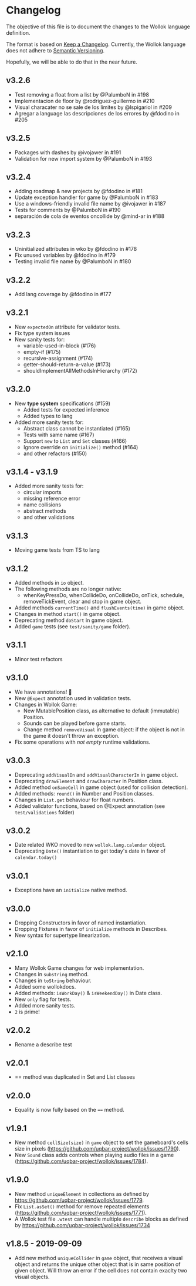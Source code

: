 # Changelog

The objective of this file is to document the changes to the Wollok language definition.

The format is based on [Keep a Changelog](https://keepachangelog.com/en/1.0.0/).
Currently, the Wollok language does not adhere to [Semantic Versioning](https://semver.org/spec/v2.0.0.html). 

Hopefully, we will be able to do that in the near future.

## v3.2.6
- Test removing a float from a list by @PalumboN in #198
- Implementacion de floor by @rodriguez-guillermo in #210
- Visual characater no se sale de los limites  by @lspigariol in #209
- Agregar a language las descripciones de los errores  by @fdodino in #205

## v3.2.5
- Packages with dashes by @ivojawer in #191
- Validation for new import system by @PalumboN in #193

## v3.2.4
- Adding roadmap & new projects by @fdodino in #181
- Update exception handler for game by @PalumboN in #183
- Use a windows-friendly invalid file name by @ivojawer in #187
- Tests for comments by @PalumboN in #190
- separación de cola de eventos oncollide by @mind-ar in #188

## v3.2.3
- Uninitialized attributes in wko by @fdodino in #178
- Fix unused variables by @fdodino in #179
- Testing invalid file name by @PalumboN in #180

## v3.2.2
- Add lang coverage by @fdodino in #177

## v3.2.1
- New `expectedOn` attribute for validator tests.
- Fix type system issues
- New sanity tests for:
  - variable-used-in-block (#176)
  - empty-if (#175)
  - recursive-assignment (#174)
  - getter-should-return-a-value (#173)
  - shouldImplementAllMethodsInHierarchy (#172)

## v3.2.0
- New **type system** specifications (#159)
  - Added tests for expected inference
  - Added types to lang
- Added more sanity tests for:
  - Abstract class cannot be instantiated (#165)
  - Tests with same name (#167)
  - Support `new` to `List` and `Set` classes (#166)
  - Ignore override on `initialize()` method (#164)
  - and other refactors (#150)

## v3.1.4 - v3.1.9
- Added more sanity tests for:
  - circular imports
  - missing reference error
  - name collisions
  - abstract methods
  - and other validations

## v3.1.3
- Moving game tests from TS to lang

## v3.1.2
- Added methods in `io` object.
- The following methods are no longer native: 
  - whenKeyPressDo, whenCollideDo, onCollideDo, onTick, schedule, removeTickEvent, clear and stop in game object.
- Added methods `currentTime()` and `flushEvents(time)` in game object.
- Changes in method `start()` in game object.
- Deprecating method `doStart` in game object.
- Added `game` tests (see `test/sanity/game` folder).

## v3.1.1
- Minor test refactors

## v3.1.0
- We have annotations! 🥳
- New `@Expect` annotation used in validation tests.
- Changes in Wollok Game:
  - New MutablePosition class, as alternative to default (immutable) Position.
  - Sounds can be played before game starts.
  - Change method `removeVisual` in game object: if the object is not in the game it doesn't throw an exception.
- Fix some operations with _not empty_ runtime validations.

## v3.0.3
- Deprecating `addVisualIn` and `addVisualCharacterIn` in game object.
- Deprecating `drawElement` and `drawCharacter` in Position class.
- Added method `onSameCell` in game object (used for collision detection).
- Added methods: `round()` in Number and Position classes.
- Changes in `List.get` behaviour for float numbers.
- Added validator functions, based on @Expect annotation (see `test/validations` folder)

## v3.0.2
- Date related WKO moved to new `wollok.lang.calendar` object.
- Deprecating `Date()` instantiation to get today's date in favor of `calendar.today()` 

## v3.0.1
- Exceptions have an `initialize` native method.

## v3.0.0
- Dropping Constructors in favor of named instantiation.
- Dropping Fixtures in favor of `initialize` methods in Describes.
- New syntax for supertype linearization.

## v2.1.0
- Many Wollok Game changes for web implementation.
- Changes in `substring` method.
- Changes in `toString` behaviour.
- Added some wollokdocs.
- Added methods: `isWorkDay()` & `isWeekendDay()` in Date class.
- New `only` flag for tests.
- Added more sanity tests.
- `2` is ṕrime!

## v2.0.2
- Rename a describe test

## v2.0.1
- == method was duplicated in Set and List classes

## v2.0.0
- Equality is now fully based on the `==` method.

## v1.9.1
- New method `cellSize(size)` in `game` object to set the gameboard's cells size in pixels (https://github.com/uqbar-project/wollok/issues/1790).
- New `Sound` class adds controls when playing audio files in a game (https://github.com/uqbar-project/wollok/issues/1784).

## v1.9.0
- New method `uniqueElement` in collections as defined by https://github.com/uqbar-project/wollok/issues/1779.
- Fix `List.asSet()` method for remove repeated elements (https://github.com/uqbar-project/wollok/issues/1771).
- A Wollok test file `.wtest` can handle multiple `describe` blocks as defined by https://github.com/uqbar-project/wollok/issues/1734

## v1.8.5 - 2019-09-09
- Add new method `uniqueCollider` in `game` object, that receives a visual object and returns the unique other object that is in same position of given object. Will throw an error if the cell does not contain exaclty two visual objects.

